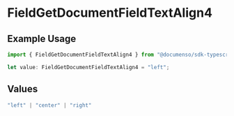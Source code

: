 # FieldGetDocumentFieldTextAlign4

## Example Usage

```typescript
import { FieldGetDocumentFieldTextAlign4 } from "@documenso/sdk-typescript/models/operations";

let value: FieldGetDocumentFieldTextAlign4 = "left";
```

## Values

```typescript
"left" | "center" | "right"
```